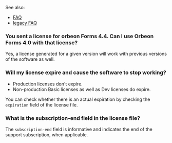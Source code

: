 See also:

- [FAQ](FAQ)
- [legacy FAQ](https://sites.google.com/a/orbeon.com/forms/orbeon-forms-faq?pli=1)

### You sent a license for orbeon Forms 4.4. Can I use Orbeon Forms 4.0 with that license?

Yes, a license generated for a given version will work with previous versions of the software as well.

### Will my license expire and cause the software to stop working?

- Production licenses don't expire.
- Non-production Basic licenses as well as Dev licenses do expire.

You can check whether there is an actual expiration by checking the `expiration` field of the license file.

### What is the subscription-end field in the license file?

The `subscription-end` field is informative and indicates the end of the support subscription, when applicable.